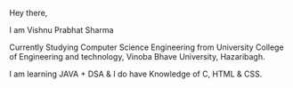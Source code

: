 Hey there,

I am Vishnu Prabhat Sharma

Currently Studying Computer Science Engineering from University College of Engineering and technology,
Vinoba Bhave University, Hazaribagh.

I am learning JAVA + DSA & I do have Knowledge of C, HTML & CSS.
